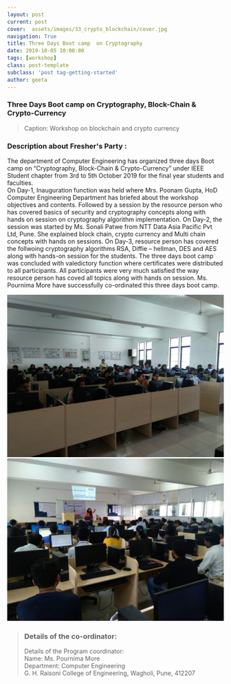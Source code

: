 ```yaml
---
layout: post
current: post
cover:  assets/images/33_crypto_blockchain/cover.jpg
navigation: True
title: Three Days Boot camp  on Cryptography
date: 2019-10-05 10:00:00
tags: [workshop]
class: post-template
subclass: 'post tag-getting-started'
author: geeta
---
```



### Three Days Boot camp on Cryptography, Block-Chain & Crypto-Currency

> Caption: Workshop on blockchain and crypto currency
   
### Description about Fresher's Party :

The department of Computer Engineering has organized three days Boot camp on “Cryptography, Block-Chain & Crypto-Currency” under IEEE Student chapter from 3rd to 5th October 2019 for the final year students and faculties.  
On Day-1, Inauguration function was held where Mrs. Poonam Gupta, HoD Computer Engineering Department has briefed about the workshop objectives and contents.  Followed by a session by the resource person who has covered basics of security and cryptography concepts along with hands on session on cryptography algorithm implementation.
On Day-2, the session was started by Ms. Sonali Patwe from NTT Data Asia Pacific Pvt Ltd, Pune. She explained block chain, crypto currency and Multi chain concepts with hands on sessions.
On Day-3, resource person has covered the follwoing cryptography algorithms RSA, Diffie – hellman, DES and AES along with hands-on session for the students.
The three days boot camp was concluded with valedictory function where certificates were distributed to all participants. All participants were very much satisfied the way resource person has coved all topics along with hands on session. Ms. Pournima More have successfully co-ordinated this three days boot camp.


![students attending seminar](assets/images/33_crypto_blockchain/1.jpg "blockchain_1")
![students attending seminar](assets/images/33_crypto_blockchain/2.jpg "blockchain_2")

> ### Details of the co-ordinator:<br>
> Details of the Program coordinator: <br>
> Name: Ms. Pournima More <br>
> Department: Computer Engineering <br>
> G. H. Raisoni College of Engineering, Wagholi, Pune, 412207 <br>

